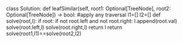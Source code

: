 class Solution:
def leafSimilar(self, root1: Optional[TreeNode], root2: Optional[TreeNode]) -> bool:
#apply any traversal
l1=[]
l2=[]
def solve(root,l):
if root:
if not root.left and not root.right:
l.append(root.val)
solve(root.left,l)
solve(root.right,l)
return l
return solve(root1,l1)==solve(root2,l2)
